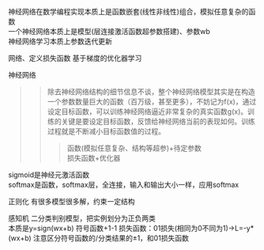 神经网络在数学编程实现本质上是函数嵌套(线性非线性)组合，模拟任意复杂的函数  
一个神经网络本质上是模型(层连接激活函数超参数搭建)、参数wb  
神经网络学习本质上参数迭代更新  

网络、定义损失函数
基于梯度的优化器学习

神经网络  
>>除去神经网络结构的细节信息不谈，整个神经网络模型其实是在构造一个参数数量巨大的函数（百万级，甚至更多），不妨记为f(x)，通过设定目标函数，可以训练神经网络逼近非常复杂的真实函数g(x)。训练的关键是要设定目标函数，反馈给神经网络当前的表现如何。训练过程就是不断减小目标函数值的过程。
>>>函数(模拟任意复杂、结构等超参)+待定参数  
>>>损失函数+优化器  



sigmoid是神经元激活函数  
softmax是函数，softmax层，全连接，输入和输出大小一样，应用softmax


正则化
有很多模型很多解，约束一定结构



感知机
二分类判别模型，把实例划分为正负两类  
本质是y=sign(wx+b) 符号函数+1-1
损失函数：01损失(相同为0不同为1)->L=-y*(wx+b)
注意区分符号函数的/分类结果的±1，和01损失函数
